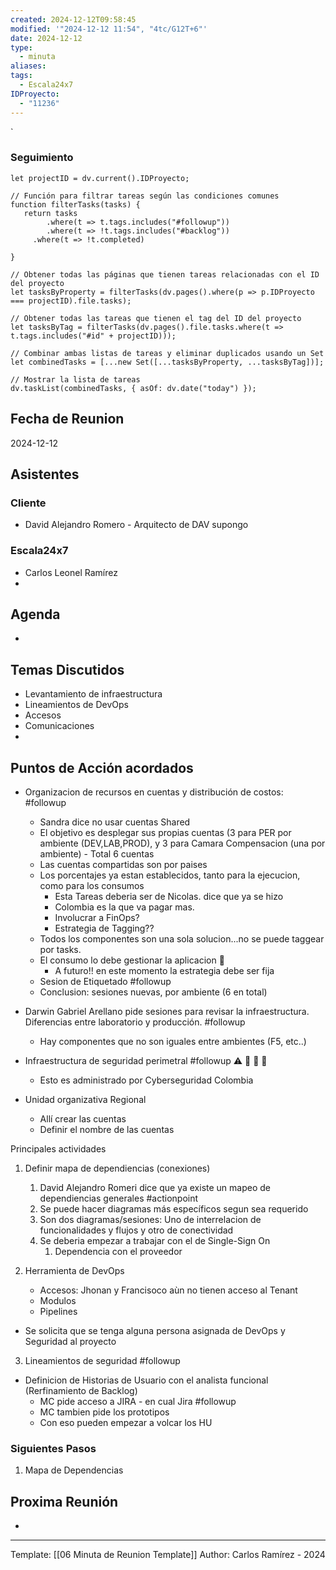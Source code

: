 ```yaml
---
created: 2024-12-12T09:58:45
modified: '"2024-12-12 11:54", "4tc/G12T+6"'
date: 2024-12-12
type:
  - minuta
aliases: 
tags:
  - Escala24x7
IDProyecto:
  - "11236"
---
```


`

### Seguimiento

```dataviewjs
let projectID = dv.current().IDProyecto;

// Función para filtrar tareas según las condiciones comunes
function filterTasks(tasks) {
   return tasks
        .where(t => t.tags.includes("#followup"))
        .where(t => !t.tags.includes("#backlog"))
     .where(t => !t.completed)
        
}

// Obtener todas las páginas que tienen tareas relacionadas con el ID del proyecto
let tasksByProperty = filterTasks(dv.pages().where(p => p.IDProyecto === projectID).file.tasks);

// Obtener todas las tareas que tienen el tag del ID del proyecto
let tasksByTag = filterTasks(dv.pages().file.tasks.where(t => t.tags.includes("#id" + projectID)));

// Combinar ambas listas de tareas y eliminar duplicados usando un Set
let combinedTasks = [...new Set([...tasksByProperty, ...tasksByTag])];

// Mostrar la lista de tareas
dv.taskList(combinedTasks, { asOf: dv.date("today") });
 ```
## Fecha de Reunion
2024-12-12

## Asistentes

### Cliente
* David Alejandro Romero - Arquitecto de DAV supongo
### Escala24x7
- Carlos Leonel Ramírez
-  

## Agenda
* 
## Temas Discutidos
* Levantamiento de infraestructura
* Lineamientos de DevOps
* Accesos
* Comunicaciones
* 

## Puntos de Acción acordados
- Organizacion de recursos en cuentas y distribución de costos: #followup
	- Sandra dice no usar cuentas Shared
	- El objetivo es desplegar sus propias cuentas (3 para PER por ambiente (DEV,LAB,PROD), y 3 para Camara Compensacion (una por ambiente) - Total 6 cuentas
	- Las cuentas compartidas son por paises
	- Los porcentajes ya estan establecidos, tanto para la ejecucion, como para los consumos
		- Esta Tareas deberia ser de Nicolas. dice que ya se hizo
		- Colombia es la que va pagar mas.
		- Involucrar a FinOps?
		- Estrategia de Tagging??
	- Todos los componentes son una sola solucion...no se puede taggear por tasks.
	- El consumo lo debe gestionar la aplicacion 🚩
		- A futuro!! en este momento la estrategia debe ser fija
	- Sesion de Etiquetado #followup
	- Conclusion: sesiones nuevas, por ambiente (6 en total)
- Darwin Gabriel Arellano pide sesiones para revisar la infraestructura. Diferencias entre laboratorio y producción. #followup
	- Hay componentes que no son iguales entre ambientes (F5, etc..)
- Infraestructura de seguridad perimetral #followup ⚠ 🔺 🚩 🚩
	- Esto es administrado por Cyberseguridad Colombia


- Unidad organizativa Regional
	- Allí crear las cuentas
	- Definir el nombre de las cuentas

Principales actividades
1.  Definir mapa de dependiencias (conexiones)
	1. David Alejandro Romeri dice que ya existe un mapeo de dependiencias generales #actionpoint
	2. Se puede hacer diagramas más específicos segun sea requerido
	3. Son dos diagramas/sesiones: Uno de interrelacion de funcionalidades y flujos y otro de conectividad
	4. Se deberia empezar a trabajar con el de Single-Sign On
		1. Dependencia con el proveedor 

2. Herramienta de DevOps
	- Accesos: Jhonan y Francisoco aùn no tienen acceso al Tenant
	- Modulos
	- Pipelines
- Se solicita que se tenga alguna persona asignada de DevOps y Seguridad al proyecto

3. Lineamientos de seguridad #followup

- Definicion de Historias de Usuario con el analista funcional (Rerfinamiento de Backlog)
	- MC pide acceso a JIRA - en cual Jira #followup
	- MC tambien pide los prototipos
	- Con eso pueden empezar a volcar los HU


### Siguientes Pasos
1. Mapa de Dependencias
























## Proxima Reunión
*   

---
Template: [[06 Minuta de Reunion Template]]
Author: Carlos Ramírez - 2024
